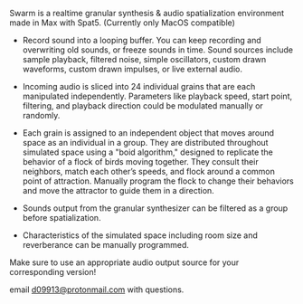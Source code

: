 Swarm is a realtime granular synthesis & audio spatialization environment made in Max with Spat5. (Currently only MacOS compatible)

- Record sound into a looping buffer. You can keep recording and overwriting old sounds, or freeze sounds in time. Sound sources include sample playback, filtered noise, simple oscillators, custom drawn waveforms, custom drawn impulses, or live external audio.


- Incoming audio is sliced into 24 individual grains that are each manipulated independently. Parameters like playback speed, start point, filtering, and playback direction could be modulated manually or randomly.

- Each grain is assigned to an independent object that moves around space as an individual in a group. They are distributed throughout simulated space using a "boid algorithm," designed to replicate the behavior of a flock of birds moving together. They consult their neighbors, match each other’s speeds, and flock around a common point of attraction. Manually program the flock to change their behaviors and move the attractor to guide them in a direction.

- Sounds output from the granular synthesizer can be filtered as a group before spatialization.

- Characteristics of the simulated space including room size and reverberance can be manually programmed.

Make sure to use an appropriate audio output source for your corresponding version!

email d09913@protonmail.com with questions.
